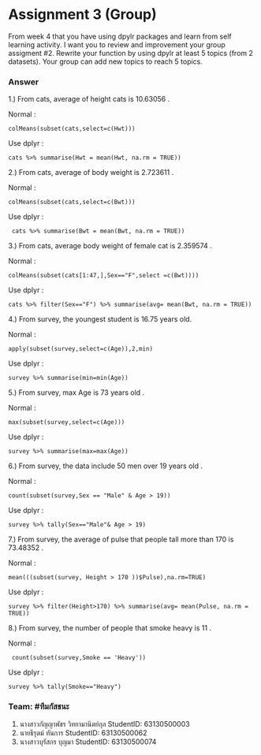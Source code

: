 # Assignment 3 (Group)
From week 4 that you have using dpylr packages and learn from self learning activity. I want you to review and improvement your group assigment 
#2. Rewrite your function by using dpylr at least 5 topics (from 2 datasets). Your group can add new topics to reach 5 topics.

### Answer

1.) From cats, average of height cats is 10.63056 .

Normal : 
```{R} 
colMeans(subset(cats,select=c(Hwt)))
```
Use dplyr :
```{R} 
cats %>% summarise(Hwt = mean(Hwt, na.rm = TRUE))
```

2.) From cats, average of body weight is  2.723611 .

Normal : 
```{R}
colMeans(subset(cats,select=c(Bwt)))
```
Use dplyr :
```{R} 
 cats %>% summarise(Bwt = mean(Bwt, na.rm = TRUE))
```

3.) From cats, average body weight of  female cat  is  2.359574 .

Normal : 
```{R}
colMeans(subset(cats[1:47,],Sex=="F",select =c(Bwt))))
```
Use dplyr :
```{R} 
cats %>% filter(Sex=="F") %>% summarise(avg= mean(Bwt, na.rm = TRUE))
```

4.) From survey, the youngest student  is 16.75 years old.

Normal : 
```{R}
apply(subset(survey,select=c(Age)),2,min) 
```
Use dplyr :
```{R} 
survey %>% summarise(min=min(Age))
```

5.) From survey, max Age is 73 years old .

Normal : 
```{R}
max(subset(survey,select=c(Age)))
```
Use dplyr :
```{R} 
survey %>% summarise(max=max(Age))
```

6.) From survey, the data include 50 men over 19 years old .

Normal : 
```{R}
count(subset(survey,Sex == "Male" & Age > 19))
```
Use dplyr :
```{R} 
survey %>% tally(Sex=="Male"& Age > 19)
```

7.) From survey, the average of pulse that people tall more than 170 is 73.48352 . 

Normal : 
```{R}
mean(((subset(survey, Height > 170 ))$Pulse),na.rm=TRUE)
```
Use dplyr :
```{R} 
survey %>% filter(Height>170) %>% summarise(avg= mean(Pulse, na.rm = TRUE))
```

8.) From survey, the number of  people that smoke heavy is 11 .

Normal : 
```{R}
 count(subset(survey,Smoke == 'Heavy'))
```
Use dplyr :
```{R} 
survey %>% tally(Smoke=="Heavy")
```

### Team: #ทีมกัสชนะ
1. นางสาวกัญญาพัชร วิทยามานิตย์กุล    StudentID: 63130500003
2. นายธีรุตม์ ทันการ                StudentID: 63130500062
3. นางสาวบุรัสกร บุญมา	           StudentID: 63130500074
